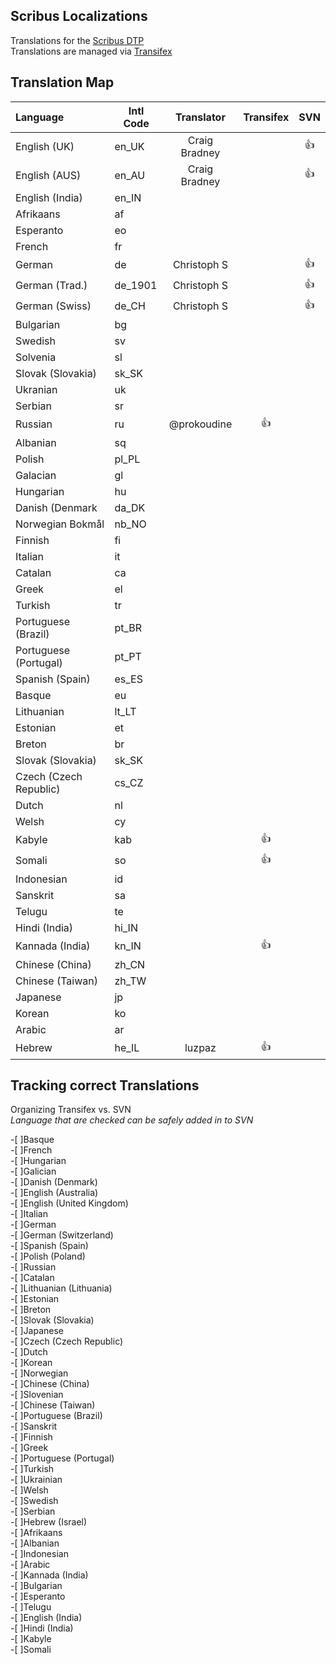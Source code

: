 ## Scribus Localizations

Translations for the [Scribus DTP](https://github.com/scribusproject/scribus)  
Translations are managed via [Transifex](https://www.transifex.com/projects/p/scribus)

## Translation Map

| Language              |  Intl Code    | Translator              | Transifex | SVN |      
|:----------------------|---------------|:-----------------------:|:---------:|:---:|
| English (UK)          |en_UK          | Craig Bradney           |           |:+1: |
| English (AUS)         |en_AU          | Craig Bradney           |           |:+1: |
| English (India)       |en_IN
| Afrikaans             |af             |                         |           |     |
| Esperanto             |eo             |                         |           |     |
| French                |fr             |                         |           |     |
| German                |de             | Christoph S             |           |:+1: |
| German (Trad.)        |de_1901        | Christoph S             |           |:+1: |
| German (Swiss)        |de_CH          | Christoph S             |           |:+1: |
| Bulgarian             |bg             |                         |           |     |
| Swedish               |sv             |                         |           |     |
| Solvenia              |sl             |                         |           |     |
| Slovak (Slovakia)     |sk_SK          |                         |           |     |
| Ukranian              |uk             |                         |           |     |
| Serbian               |sr             |                         |           |     |
| Russian               |ru             | @prokoudine             |   :+1:    |     |
| Albanian              |sq             |                         |           |     |
| Polish                |pl_PL          |                         |           |     |
| Galacian              |gl             |                         |           |     |
| Hungarian             |hu             |                         |           |     |
| Danish (Denmark       |da_DK          |                         |           |     |
| Norwegian Bokmål      |nb_NO          |                         |           |     |
| Finnish               |fi             |                         |           |     |
| Italian               |it             |                         |           |     |
| Catalan               |ca             |                         |           |     |
| Greek                 |el             |                         |           |     |
| Turkish               |tr             |                         |           |     |
| Portuguese (Brazil)   |pt_BR          |                         |           |     |
| Portuguese (Portugal) |pt_PT          |                         |           |     |
| Spanish (Spain)       |es_ES          |                         |           |     |
| Basque                |eu             |                         |           |     |
| Lithuanian            |lt_LT          |                         |           |     |
| Estonian              |et             |                         |           |     |
| Breton                |br             |                         |           |     |
| Slovak (Slovakia)     |sk_SK          |                         |           |     |
| Czech (Czech Republic)|cs_CZ          |                         |           |     |
| Dutch                 |nl             |                         |           |     |
| Welsh                 |cy             |                         |           |     |
| Kabyle                |kab            |                         |   :+1:    |     |
| Somali                |so             |                         |   :+1:    |     |
| Indonesian            |id             |                         |           |     |
| Sanskrit              |sa             |                         |           |     |
| Telugu                |te             |                         |           |     |
| Hindi (India)         |hi_IN          |                         |           |     |
| Kannada (India)       |kn_IN          |                         |   :+1:    |     |
| Chinese (China)       |zh_CN          |                         |           |     |
| Chinese (Taiwan)      |zh_TW          |                         |           |     |
| Japanese              |jp             |                         |           |     |
| Korean                |ko             |                         |           |     |
| Arabic                |ar             |                         |           |     |
| Hebrew                |he_IL          | luzpaz                  |   :+1:    |     |

## Tracking correct Translations
Organizing Transifex vs. SVN  
_Language that are checked can be safely added in to SVN_

-[ ]Basque		
-[ ]French		
-[ ]Hungarian		
-[ ]Galician		
-[ ]Danish (Denmark)		
-[ ]English (Australia)		
-[ ]English (United Kingdom)		
-[ ]Italian		
-[ ]German		
-[ ]German (Switzerland)		
-[ ]Spanish (Spain)		
-[ ]Polish (Poland)		
-[ ]Russian		
-[ ]Catalan		
-[ ]Lithuanian (Lithuania)		
-[ ]Estonian		
-[ ]Breton		
-[ ]Slovak (Slovakia)		
-[ ]Japanese		
-[ ]Czech (Czech Republic)		
-[ ]Dutch		
-[ ]Korean		
-[ ]Norwegian		
-[ ]Chinese (China)		
-[ ]Slovenian		
-[ ]Chinese (Taiwan)		
-[ ]Portuguese (Brazil)		
-[ ]Sanskrit		
-[ ]Finnish		
-[ ]Greek		
-[ ]Portuguese (Portugal)		
-[ ]Turkish		
-[ ]Ukrainian		
-[ ]Welsh		
-[ ]Swedish		
-[ ]Serbian		
-[ ]Hebrew (Israel)		
-[ ]Afrikaans		
-[ ]Albanian		
-[ ]Indonesian		
-[ ]Arabic		
-[ ]Kannada (India)		
-[ ]Bulgarian		
-[ ]Esperanto		
-[ ]Telugu		
-[ ]English (India)		
-[ ]Hindi (India)		
-[ ]Kabyle		
-[ ]Somali 		
